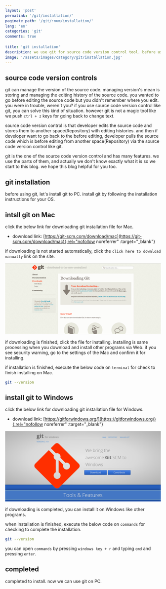 ```yaml
---
layout: 'post'
permalink: '/git/installation/'
paginate_path: '/git/:num/installation/'
lang: 'en'
categories: 'git'
comments: true

title: 'git installation'
description: we use git for source code version control tool. before using git, let's install git first.
image: '/assets/images/category/git/installation.jpg'
---
```


## source code version controls
git can manage the version of the source code. managing version's mean is storing and managing the editing history of the source code. you wanted to go before editing the source code but you didn't remember where you edit. you were in trouble, weren't you? if you use source code version control like git, you can solve this kind of situation. however git is not a magic tool like we push ```ctrl + z``` keys for going back to change text.

source code version control is that developer edits the source code and stores them to another space(Repository) with editing histories. and then if developer want to go back to the before editing, developer pulls the source code which is before editing from another space(Repository) via the source code version control like git.

git is the one of the source code version control and has many features. we use the parts of them, and actually we don't know exactly what it is so we start to this blog. we hope this blog helpful for you too.

## git installation
before using git, let's install git to PC. install git by following the installation instructions for your OS.

## intsll git on Mac
click the below link for downloading git installation file for Mac.

- download link: [https://git-scm.com/download/mac](https://git-scm.com/download/mac){:rel="nofollow noreferrer" :target="_blank"}

if downloading is not started automatically, click the ```click here to download manually``` link on the site.

![git download for mac](/assets/images/category/git/installation/download_mac.png)

if downloading is finished, click the file for installing. installing is same processing when you download and install other programs via Web. if you see security warning, go to the settings of the Mac and confirm it for installing.

if installation is finished, execute the below code on ```terminal``` for check to finish installing on Mac.

```bash
git --version
```

## install git to Windows
click the below link for downloading git installation file for Windows.

- download link: [https://gitforwindows.org/](https://gitforwindows.org/){:rel="nofollow noreferrer" :target="_blank"}

![git download for windows](/assets/images/category/git/installation/download_windows.png)

if downloading is completed, you can install it on Windows like other programs.

when installation is finished, execute the below code on ```commands``` for checking to complete the installation.

```bash
git --version
```

you can open ```commands``` by pressing ```windows key + r``` and typing ```cmd``` and pressing ```enter```.

## completed
completed to install. now we can use git on PC.